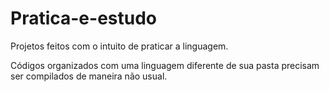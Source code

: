 # Pratica-e-estudo
Projetos feitos com o intuito de praticar a linguagem.

Códigos organizados com uma linguagem diferente de sua pasta precisam ser compilados de maneira não usual.
